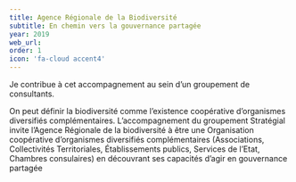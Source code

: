 ```yaml
---
title: Agence Régionale de la Biodiversité 
subtitle: En chemin vers la gouvernance partagée 
year: 2019
web_url: 
order: 1
icon: 'fa-cloud accent4'
---
```


Je contribue à cet accompagnement au sein d’un groupement de consultants.

On peut définir la biodiversité comme l’existence coopérative d’organismes diversifiés complémentaires. L’accompagnement du groupement Stratégial invite l’Agence Régionale de la biodiversité à être une Organisation coopérative d’organismes diversifiés complémentaires (Associations, Collectivités Territoriales, Établissements publics, Services de l’Etat, Chambres consulaires) en découvrant ses capacités d’agir en gouvernance partagée
